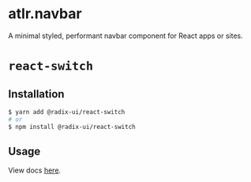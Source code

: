 # atlr.navbar

A minimal styled, performant navbar component for React apps or sites.

# `react-switch`

## Installation

```sh
$ yarn add @radix-ui/react-switch
# or
$ npm install @radix-ui/react-switch
```

## Usage

View docs [here](https://radix-ui.com/primitives/docs/components/switch).
